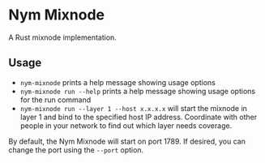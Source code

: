 <!--
Copyright 2020 - Nym Technologies SA <contact@nymtech.net>
SPDX-License-Identifier: Apache-2.0
-->

# Nym Mixnode

A Rust mixnode implementation.

## Usage

* `nym-mixnode` prints a help message showing usage options
* `nym-mixnode run --help` prints a help message showing usage options for the run command
* `nym-mixnode run --layer 1 --host x.x.x.x` will start the mixnode in layer 1 and bind to the specified host IP address. Coordinate with other people in your network to find out which layer needs coverage.

By default, the Nym Mixnode will start on port 1789. If desired, you can change the port using the `--port` option.
